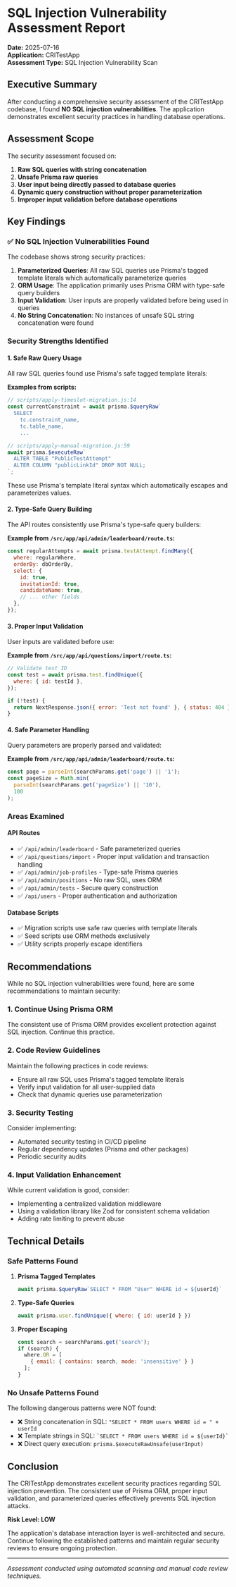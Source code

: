 # SQL Injection Vulnerability Assessment Report

**Date:** 2025-07-16  
**Application:** CRITestApp  
**Assessment Type:** SQL Injection Vulnerability Scan  

## Executive Summary

After conducting a comprehensive security assessment of the CRITestApp codebase, I found **NO SQL injection vulnerabilities**. The application demonstrates excellent security practices in handling database operations.

## Assessment Scope

The security assessment focused on:

1. **Raw SQL queries with string concatenation**
2. **Unsafe Prisma raw queries**
3. **User input being directly passed to database queries**
4. **Dynamic query construction without proper parameterization**
5. **Improper input validation before database operations**

## Key Findings

### ✅ No SQL Injection Vulnerabilities Found

The codebase shows strong security practices:

1. **Parameterized Queries**: All raw SQL queries use Prisma's tagged template literals which automatically parameterize queries
2. **ORM Usage**: The application primarily uses Prisma ORM with type-safe query builders
3. **Input Validation**: User inputs are properly validated before being used in queries
4. **No String Concatenation**: No instances of unsafe SQL string concatenation were found

### Security Strengths Identified

#### 1. Safe Raw Query Usage

All raw SQL queries found use Prisma's safe tagged template literals:

**Examples from scripts:**
```javascript
// scripts/apply-timeslot-migration.js:14
const currentConstraint = await prisma.$queryRaw`
  SELECT 
    tc.constraint_name,
    tc.table_name,
    ...
```

```javascript
// scripts/apply-manual-migration.js:59
await prisma.$executeRaw`
  ALTER TABLE "PublicTestAttempt" 
  ALTER COLUMN "publicLinkId" DROP NOT NULL;
`;
```

These use Prisma's template literal syntax which automatically escapes and parameterizes values.

#### 2. Type-Safe Query Building

The API routes consistently use Prisma's type-safe query builders:

**Example from `/src/app/api/admin/leaderboard/route.ts`:**
```javascript
const regularAttempts = await prisma.testAttempt.findMany({
  where: regularWhere,
  orderBy: dbOrderBy,
  select: {
    id: true,
    invitationId: true,
    candidateName: true,
    // ... other fields
  },
});
```

#### 3. Proper Input Validation

User inputs are validated before use:

**Example from `/src/app/api/questions/import/route.ts`:**
```javascript
// Validate test ID
const test = await prisma.test.findUnique({
  where: { id: testId },
});

if (!test) {
  return NextResponse.json({ error: 'Test not found' }, { status: 404 });
}
```

#### 4. Safe Parameter Handling

Query parameters are properly parsed and validated:

**Example from `/src/app/api/admin/leaderboard/route.ts`:**
```javascript
const page = parseInt(searchParams.get('page') || '1');
const pageSize = Math.min(
  parseInt(searchParams.get('pageSize') || '10'),
  100
);
```

### Areas Examined

#### API Routes
- ✅ `/api/admin/leaderboard` - Safe parameterized queries
- ✅ `/api/questions/import` - Proper input validation and transaction handling
- ✅ `/api/admin/job-profiles` - Type-safe Prisma queries
- ✅ `/api/admin/positions` - No raw SQL, uses ORM
- ✅ `/api/admin/tests` - Secure query construction
- ✅ `/api/users` - Proper authentication and authorization

#### Database Scripts
- ✅ Migration scripts use safe raw queries with template literals
- ✅ Seed scripts use ORM methods exclusively
- ✅ Utility scripts properly escape identifiers

## Recommendations

While no SQL injection vulnerabilities were found, here are some recommendations to maintain security:

### 1. Continue Using Prisma ORM
The consistent use of Prisma ORM provides excellent protection against SQL injection. Continue this practice.

### 2. Code Review Guidelines
Maintain the following practices in code reviews:
- Ensure all raw SQL uses Prisma's tagged template literals
- Verify input validation for all user-supplied data
- Check that dynamic queries use parameterization

### 3. Security Testing
Consider implementing:
- Automated security testing in CI/CD pipeline
- Regular dependency updates (Prisma and other packages)
- Periodic security audits

### 4. Input Validation Enhancement
While current validation is good, consider:
- Implementing a centralized validation middleware
- Using a validation library like Zod for consistent schema validation
- Adding rate limiting to prevent abuse

## Technical Details

### Safe Patterns Found

1. **Prisma Tagged Templates**
   ```javascript
   await prisma.$queryRaw`SELECT * FROM "User" WHERE id = ${userId}`
   ```

2. **Type-Safe Queries**
   ```javascript
   await prisma.user.findUnique({ where: { id: userId } })
   ```

3. **Proper Escaping**
   ```javascript
   const search = searchParams.get('search');
   if (search) {
     where.OR = [
       { email: { contains: search, mode: 'insensitive' } }
     ];
   }
   ```

### No Unsafe Patterns Found

The following dangerous patterns were NOT found:
- ❌ String concatenation in SQL: `"SELECT * FROM users WHERE id = " + userId`
- ❌ Template strings in SQL: `` `SELECT * FROM users WHERE id = ${userId}` ``
- ❌ Direct query execution: `prisma.$executeRawUnsafe(userInput)`

## Conclusion

The CRITestApp demonstrates excellent security practices regarding SQL injection prevention. The consistent use of Prisma ORM, proper input validation, and parameterized queries effectively prevents SQL injection attacks.

**Risk Level: LOW**

The application's database interaction layer is well-architected and secure. Continue following the established patterns and maintain regular security reviews to ensure ongoing protection.

---

*Assessment conducted using automated scanning and manual code review techniques.*